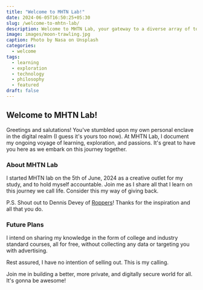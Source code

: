 ```yaml
---
title: "Welcome to MHTN Lab!"
date: 2024-06-05T16:50:25+05:30
slug: /welcome-to-mhtn-lab/
description: Welcome to MHTN Lab, your gateway to a diverse array of topics, from cutting-edge technology to timeless philosophical musings.
image: images/moon-trawling.jpg
caption: Photo by Nasa on Unsplash
categories:
  - welcome
tags:
  - learning 
  - exploration 
  - technology
  - philosophy
  - featured
draft: false
---
```


## Welcome to MHTN Lab!

Greetings and salutations! You've stumbled upon my own personal enclave in the digital realm (I guess it's yours too now). At MHTN Lab, I document my ongoing voyage of learning, exploration, and passions. It's great to have you here as we embark on this journey together.

### About MHTN Lab

I started MHTN lab on the 5th of June, 2024 as a creative outlet for my study, and to hold myself accountable. Join me as I share all that I learn on this journey we call life. Consider this my way of giving back.

P.S. Shout out to Dennis Devey of [Roppers](https://www.roppers.org)! Thanks for the inspiration and all that you do.

### Future Plans

I intend on sharing my knowledge in the form of college and industry standard courses, all for free, without collecting any data or targeting you with advertising.

Rest assured, I have no intention of selling out. This is my calling. 

Join me in building a better, more private, and digitally secure world for all. It's gonna be awesome!
